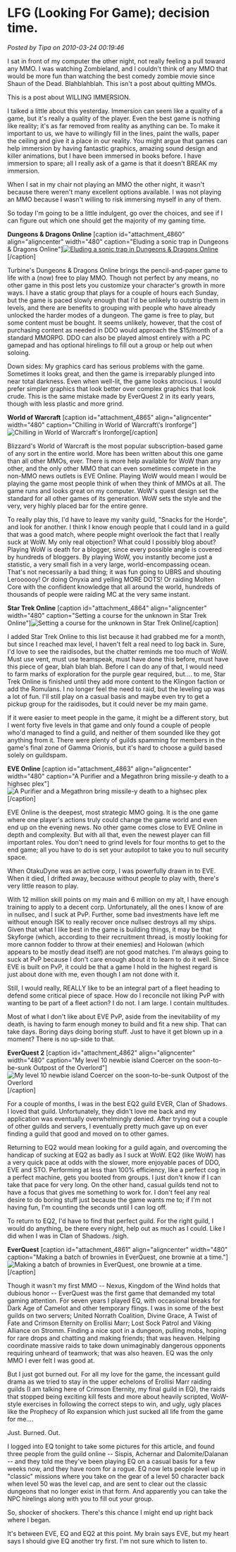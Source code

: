 # LFG (Looking For Game); decision time.

*Posted by Tipa on 2010-03-24 00:19:46*

I sat in front of my computer the other night, not really feeling a pull toward any MMO. I was watching Zombieland, and I couldn't think of any MMO that would be more fun than watching the best comedy zombie movie since Shaun of the Dead. Blahblahblah. This isn't a post about quitting MMOs.

This is a post about WILLING IMMERSION.

I talked a little about this yesterday. Immersion can seem like a quality of a game, but it's really a quality of the player. Even the best game is nothing like reality; it's as far removed from reality as anything can be. To make it important to us, we have to willingly fill in the lines, paint the walls, paper the ceiling and give it a place in our reality. You might argue that games can help immersion by having fantastic graphics, amazing sound design and killer animations, but I have been immersed in books before. I have immersion to spare; all I really ask of a game is that it doesn't BREAK my immersion.

When I sat in my chair not playing an MMO the other night, it wasn't because there weren't many excellent options available. I was not playing an MMO because I wasn't willing to risk immersing myself in any of them.

So today I'm going to be a little indulgent, go over the choices, and see if I can figure out which one should get the majority of my gaming time.

**Dungeons & Dragons Online**
[caption id="attachment\_4860" align="aligncenter" width="480" caption="Eluding a sonic trap in Dungeons & Dragons Online"][![](../uploads/2010/03/dndclient-2010-03-23-22-23-09-47.jpg "Eluding a sonic trap in Dungeons & Dragons Online")](../uploads/2010/03/dndclient-2010-03-23-22-23-09-47.jpg)[/caption]

Turbine's Dungeons & Dragons Online brings the pencil-and-paper game to life with a (now) free to play MMO. Though not perfect by any means, no other game in this post lets you customize your character's growth in more ways. I have a static group that plays for a couple of hours each Sunday, but the game is paced slowly enough that I'd be unlikely to outstrip them in levels, and there are benefits to grouping with people who have already unlocked the harder modes of a dungeon. The game is free to play, but some content must be bought. It seems unlikely, however, that the cost of purchasing content as needed in DDO would approach the $15/month of a standard MMORPG. DDO can also be played almost entirely with a PC gamepad and has optional hirelings to fill out a group or help out when soloing.

Down sides: My graphics card has serious problems with the game. Sometimes it looks great, and then the game is irreparably plunged into near total darkness. Even when well-lit, the game looks atrocious. I would prefer simpler graphics that look better over complex graphics that look crude. This is the same mistake made by EverQuest 2 in its early years, though with less plastic and more grind.

**World of Warcraft**
[caption id="attachment\_4865" align="aligncenter" width="480" caption="Chilling in World of Warcraft\\'s Ironforge"]![](../uploads/2010/03/WoW-2010-03-23-19-13-43-10.jpg "Chilling in World of Warcraft's Ironforge")[/caption]

Blizzard's World of Warcraft is the most popular subscription-based game of any sort in the entire world. More has been written about this one game than all other MMOs, ever. There is more help available for WoW than any other, and the only other MMO that can even sometimes compete in the non-MMO news outlets is EVE Online. Playing WoW would mean I would be playing the game most people think of when they think of MMOs at all. The game runs and looks great on my computer. WoW's quest design set the standard for all other games of its generation. WoW sets the style and the very, very highly placed bar for the entire genre.

To really play this, I'd have to leave my vanity guild, "Snacks for the Horde", and look for another. I think I know enough people that I could land in a guild that was a good match, where people might overlook the fact that I really suck at WoW. My only real objection? What could I possibly blog about? Playing WoW is death for a blogger, since every possible angle is covered by hundreds of bloggers. By playing WoW, you instantly become just a statistic, a very small fish in a very large, world-encompassing ocean. That's not necessarily a bad thing; it was fun going to UBRS and shouting Leroooooy! Or doing Onyxia and yelling MORE DOTS! Or raiding Molten Core with the confident knowledge that all around the world, hundreds of thousands of people were raiding MC at the very same instant.

**Star Trek Online**
[caption id="attachment\_4864" align="aligncenter" width="480" caption="Setting a course for the unknown in Star Trek Online"]![](../uploads/2010/03/GameClient-2010-03-23-20-36-58-63.jpg "Setting a course for the unknown in Star Trek Online")[/caption]

I added Star Trek Online to this list because it had grabbed me for a month, but since I reached max level, I haven't felt a real need to log back in. Sure, I'd love to see the raidisodes, but the chatter reminds me too much of WoW. Must use vent, must use teamspeak, must have done this before, must have this piece of gear, blah blah blah. Before I can do any of that, I would need to farm marks of exploration for the purple gear required, but.... to me, Star Trek Online is finished until they add more content to the Klingon faction or add the Romulans. I no longer feel the need to raid, but the leveling up was a lot of fun. I'll still play on a casual basis and maybe even try to get a pickup group for the raidisodes, but it could never be my main game.

If it were easier to meet people in the game, it might be a different story, but I went forty five levels in that game and only found a couple of people who'd managed to find a guild, and neither of them sounded like they got anything from it. There were plenty of guilds spamming for members in the game's final zone of Gamma Orionis, but it's hard to choose a guild based solely on guildspam.

**EVE Online**
[caption id="attachment\_4863" align="aligncenter" width="480" caption="A Purifier and a Megathron bring missile-y death to a highsec plex"]![](../uploads/2010/03/ExeFile-2010-03-23-21-25-08-76.jpg "A Purifier and a Megathron bring missile-y death to a highsec plex")[/caption]

EVE Online is the deepest, most strategic MMO going. It is the one game where one player's actions truly could change the game world and even end up on the evening news. No other game comes close to EVE Online in depth and complexity. But with all that, even the newest player can fill important roles. You don't need to grind levels for four months to get to the end game; all you have to do is set your autopilot to take you to null security space.

When OtakuDyne was an active corp, I was powerfully drawn in to EVE. When it died, I drifted away, because without people to play with, there's very little reason to play.

With 12 million skill points on my main and 6 million on my alt, I have enough training to apply to a decent corp. Unfortunately, all the ones I know of are in nullsec, and I suck at PvP. Further, some bad investments have left me without enough ISK to really recover once nullsec destroys all my ships. Given that what I like best in the game is building things, it may be that Skyforge (which, according to their recruitment thread, is mostly looking for more cannon fodder to throw at their enemies) and Holowan (which appears to be mostly dead itself) are not good matches. I'm always going to suck at PvP because I don't care enough about it to learn to do it well. Since EVE is built on PvP, it could be that a game I hold in the highest regard is just about done with me, even though I am not done with it.

Still, I would really, REALLY like to be an integral part of a fleet heading to defend some critical piece of space. How do I reconcile not liking PvP with wanting to be part of a fleet action? I do not. I am large. I contain multitudes.

Most of what I don't like about EVE PvP, aside from the inevitability of my death, is having to farm enough money to build and fit a new ship. That can take days. Boring days doing boring stuff. Just to have it get blown up in a moment? There is no up-side to that.

**EverQuest 2**
[caption id="attachment\_4862" align="aligncenter" width="480" caption="My level 10 newbie island Coercer on the soon-to-be-sunk Outpost of the Overlord"]![](../uploads/2010/03/EverQuest2-2010-03-23-19-32-20-80.jpg "My level 10 newbie island Coercer on the soon-to-be-sunk Outpost of the Overlord")[/caption]

For a couple of months, I was in the best EQ2 guild EVER, Clan of Shadows. I loved that guild. Unfortunately, they didn't love me back and my application was eventually overwhelmingly denied. After trying out a couple of other guilds and servers, I eventually pretty much gave up on ever finding a guild that good and moved on to other games.

Returning to EQ2 would mean looking for a guild again, and overcoming the handicap of sucking at EQ2 as badly as I suck at WoW. EQ2 (like WoW) has a very quick pace at odds with the slower, more enjoyable paces of DDO, EVE and STO. Performing at less than 100% efficiency, like a perfect cog in a perfect machine, gets you booted from groups. I just don't know if I can take that pace for very long. On the other hand, casual guilds tend not to have a focus that gives me something to work for. I don't feel any real desire to do boring stuff just because the game wants me to; if I'm not having fun, I'm counting the seconds until I can log off.

To return to EQ2, I'd have to find that perfect guild. For the right guild, I would do anything, be there every night, help out as much as I could. Like I did when I was in Clan of Shadows. /sigh.

**EverQuest**
[caption id="attachment\_4861" align="aligncenter" width="480" caption="Making a batch of brownies in EverQuest, one brownie at a time."]![](../uploads/2010/03/eqgame-2010-03-23-19-43-11-54.jpg "Making a batch of brownies in EverQuest, one brownie at a time.")[/caption]

Though it wasn't my first MMO -- Nexus, Kingdom of the Wind holds that dubious honor -- EverQuest was the first game that demanded my total gaming attention. For seven years I played EQ, with occasional breaks for Dark Age of Camelot and other temporary flings. I was in some of the best guilds on two servers; United Norrath Coalition, Divine Grace, A Twist of Fate and Crimson Eternity on Erollisi Marr; Lost Sock Patrol and Viking Alliance on Stromm. Finding a nice spot in a dungeon, pulling mobs, hoping for rare drops and chatting and making friends; that was heaven. Helping coordinate massive raids to take down unimaginably dangerous opponents requiring unheard of teamwork; that was also heaven. EQ was the only MMO I ever felt I was good at.

But I just got burned out. For all my love for the game, the incessant guild drama as we tried to stay in the upper echelons of Erollisi Marr raiding guilds (I am talking here of Crimson Eternity, my final guild in EQ), the raids that stopped being exciting kill fests and more about heavily scripted, WoW-style exercises in following the correct steps to win, and ugly, ugly places like the Prophecy of Ro expansion which just sucked all life from the game for me....

Just. Burned. Out.

I logged into EQ tonight to take some pictures for this article, and found three people from the guild online -- Sispis, Achernar and Dalomite/Dalanan -- and they told me they've been playing EQ on a casual basis for a few weeks now, and they have room for a rogue. EQ now lets people level up in "classic" missions where you take on the gear of a level 50 character back when level 50 was the level cap, and are sent to clear out the classic dungeons that no longer exist in that form. And apparently you can take the NPC hirelings along with you to fill out your group.

So, shocker of shockers. There's this chance I might end up right back where I began.

It's between EVE, EQ and EQ2 at this point. My brain says EVE, but my heart says I should give EQ another try first. I'm not sure which to listen to.

